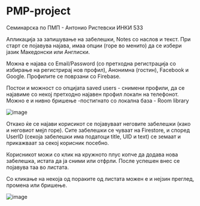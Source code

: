 # PMP-project
Семинарска по ПМП - Антонио Ристевски ИНКИ 533

Апликација за запишување на забелешки, Notes со наслов и текст.
При старт се појавува најава, имаа опции (горе во менито) да се избери јазик Македонски или Англиски.

Можна е најава со Email/Password (со претходна регистрација со избирање на регистрирај нов профил), Анонимна (гостин), Facebook и Google.
Профилите се поврзани со Firebase.

Постои и можност со опцијата saved users - снимени профили, да се најавиме со некој претходно најавен профил локалн на телефонот. 
Можно е и нивно бришење
-постигнато со локална база - Room library


![image](https://user-images.githubusercontent.com/62266696/173671411-dae79224-1f62-4952-8354-c69ca99ee525.png)

Откако ќе се најави корисикот се појавуваат неговите забелешки (како и неговиот мејл горе). Сите забелешки се чуваат на Firestore, и според UserID (секоја забелешки има податоци title, UID и text) се земаат и прикажваат за секој корисник посебно.

Корисникот можи со клик на кружното плус копче да додава нова забелешка, истата да ја сними или отфрли. После успешен внес се појавува таа во листата.

Со кликање на некоја од пораките од листата можен е и нејзин преглед, промена или бришење.

![image](https://user-images.githubusercontent.com/62266696/173672926-e10d7876-dc77-4432-891e-45541c14decf.png)


